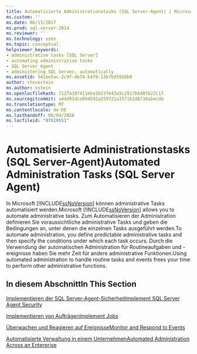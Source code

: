 ```yaml
---
title: Automatisierte Administrationstasks (SQL Server-Agent) | Microsoft-Dokumentation
ms.custom: ''
ms.date: 06/13/2017
ms.prod: sql-server-2014
ms.reviewer: ''
ms.technology: ssms
ms.topic: conceptual
helpviewer_keywords:
- administrative tasks [SQL Server]
- automating administrative tasks
- SQL Server Agent
- administering SQL Server, automatically
ms.assetid: 541ee5ac-2c9f-4b74-b4f0-13b7bd5920b0
author: stevestein
ms.author: sstein
ms.openlocfilehash: 712fa38f411eba1b237e43a3c2917bb40f622c17
ms.sourcegitcommit: ad4d92dce894592a259721a1571b1d8736abacdb
ms.translationtype: MT
ms.contentlocale: de-DE
ms.lasthandoff: 08/04/2020
ms.locfileid: "87619551"
---
```

# <a name="automated-administration-tasks-sql-server-agent"></a><span data-ttu-id="8d34e-102">Automatisierte Administrationstasks (SQL Server-Agent)</span><span class="sxs-lookup"><span data-stu-id="8d34e-102">Automated Administration Tasks (SQL Server Agent)</span></span>
  <span data-ttu-id="8d34e-103">In Microsoft [!INCLUDE[ssNoVersion](../../includes/ssnoversion-md.md)] können administrative Tasks automatisiert werden.</span><span class="sxs-lookup"><span data-stu-id="8d34e-103">Microsoft [!INCLUDE[ssNoVersion](../../includes/ssnoversion-md.md)] allows you to automate administrative tasks.</span></span> <span data-ttu-id="8d34e-104">Zum Automatisieren der Administration definieren Sie voraussichtliche administrative Tasks und geben die Bedingungen an, unter denen die einzelnen Tasks ausgeführt werden.</span><span class="sxs-lookup"><span data-stu-id="8d34e-104">To automate administration, you define predictable administrative tasks and then specify the conditions under which each task occurs.</span></span> <span data-ttu-id="8d34e-105">Durch die Verwendung der automatischen Administration für Routineaufgaben und -ereignisse haben Sie mehr Zeit für andere administrative Funktionen.</span><span class="sxs-lookup"><span data-stu-id="8d34e-105">Using automated administration to handle routine tasks and events frees your time to perform other administrative functions.</span></span>  
  
## <a name="in-this-section"></a><span data-ttu-id="8d34e-106">In diesem Abschnitt</span><span class="sxs-lookup"><span data-stu-id="8d34e-106">In This Section</span></span>  
 [<span data-ttu-id="8d34e-107">Implementieren der SQL Server-Agent-Sicherheit</span><span class="sxs-lookup"><span data-stu-id="8d34e-107">Implement SQL Server Agent Security</span></span>](implement-sql-server-agent-security.md)  
  
 [<span data-ttu-id="8d34e-108">Implementieren von Aufträgen</span><span class="sxs-lookup"><span data-stu-id="8d34e-108">Implement Jobs</span></span>](implement-jobs.md)  
  
 [<span data-ttu-id="8d34e-109">Überwachen und Reagieren auf Ereignisse</span><span class="sxs-lookup"><span data-stu-id="8d34e-109">Monitor and Respond to Events</span></span>](monitor-and-respond-to-events.md)  
  
 [<span data-ttu-id="8d34e-110">Automatisierte Verwaltung in einem Unternehmen</span><span class="sxs-lookup"><span data-stu-id="8d34e-110">Automated Administration Across an Enterprise</span></span>](automated-administration-across-an-enterprise.md)  
  
  
